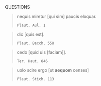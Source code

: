 QUESTIONS

> nequis miretur [qui sim] paucis eloquar.
>
> `Plaut. Aul. 1`

> dic [quis est].
>
> `Plaut. Bacch. 558`

> cedo [quid uis [faciam]].
>
> `Ter. Haut. 846`

> uolo scire ergo [ut **aequom** censes]
>
> `Plaut. Stich. 113`

 




